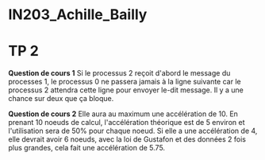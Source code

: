 # IN203_Achille_Bailly
# TP 2
**Question de cours 1**
  Si le processus 2 reçoit d'abord le message du processes 1, le processus 0 ne passera jamais à la ligne suivante car le processus 2 attendra cette ligne pour envoyer le-dit message.
	Il y a une chance sur deux que ça bloque.

**Question de cours 2**
	Elle aura au maximum une accélération de 10. En prenant 10 noeuds de calcul, l'accélération théorique est de 5 environ et l'utilisation sera de 50% pour chaque noeud. Si elle a une accélération de 4, elle devrait avoir 6 noeuds, avec la loi de Gustafon et des données 2 fois plus grandes, cela fait une accélération de 5.75.
